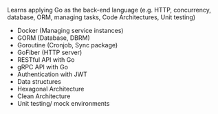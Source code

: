 
Learns applying Go as the back-end language (e.g. HTTP, concurrency, database, ORM, managing tasks, Code Architectures, Unit testing) 

- Docker (Managing service instances)
- GORM (Database, DBRM)
- Goroutine (Cronjob, Sync package)
- GoFiber (HTTP server)
- RESTful API with Go
- gRPC API with Go
- Authentication with JWT
- Data structures
- Hexagonal Architecture
- Clean Architecture
- Unit testing/ mock environments


